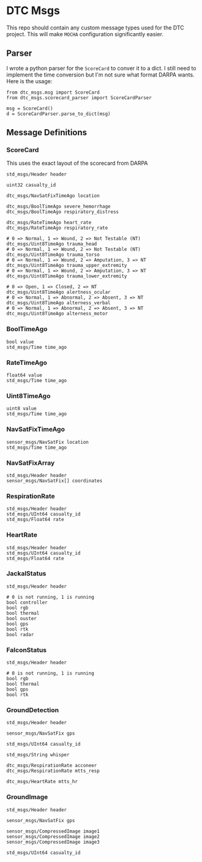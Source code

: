 # DTC Msgs

This repo should contain any custom message types used for the DTC project. This will make `MOCHA` configuration significantly easier. 

## Parser 
I wrote a python parser for the `ScoreCard` to conver it to a dict. I still need to implement the time conversion but I'm not sure what format DARPA wants. Here is the usage:
```
from dtc_msgs.msg import ScoreCard
from dtc_msgs.scorecard_parser import ScoreCardParser

msg = ScoreCard()
d = ScoreCardParser.parse_to_dict(msg)
```

## Message Definitions

### ScoreCard
This uses the exact layout of the scorecard from DARPA
```
std_msgs/Header header

uint32 casualty_id

dtc_msgs/NavSatFixTimeAgo location

dtc_msgs/BoolTimeAgo severe_hemorrhage
dtc_msgs/BoolTimeAgo respiratory_distress

dtc_msgs/RateTimeAgo heart_rate
dtc_msgs/RateTimeAgo respiratory_rate

# 0 => Normal, 1 => Wound, 2 => Not Testable (NT)
dtc_msgs/Uint8TimeAgo trauma_head
# 0 => Normal, 1 => Wound, 2 => Not Testable (NT)
dtc_msgs/Uint8TimeAgo trauma_torso
# 0 => Normal, 1 => Wound, 2 => Amputation, 3 => NT
dtc_msgs/Uint8TimeAgo trauma_upper_extremity
# 0 => Normal, 1 => Wound, 2 => Amputation, 3 => NT
dtc_msgs/Uint8TimeAgo trauma_lower_extremity

# 0 => Open, 1 => Closed, 2 => NT
dtc_msgs/Uint8TimeAgo alertness_ocular
# 0 => Normal, 1 => Abnormal, 2 => Absent, 3 => NT
dtc_msgs/Uint8TimeAgo alterness_verbal
# 0 => Normal, 1 => Abnormal, 2 => Absent, 3 => NT
dtc_msgs/Uint8TimeAgo alterness_motor
```
### BoolTimeAgo
```
bool value
std_msgs/Time time_ago
```
### RateTimeAgo
```
float64 value
std_msgs/Time time_ago
```
### Uint8TimeAgo
```
uint8 value
std_msgs/Time time_ago
```
### NavSatFixTimeAgo
```
sensor_msgs/NavSatFix location
std_msgs/Time time_ago
```
### NavSatFixArray
```
std_msgs/Header header
sensor_msgs/NavSatFix[] coordinates
```
### RespirationRate
```
std_msgs/Header header
std_msgs/UInt64 casualty_id
std_msgs/Float64 rate
```
### HeartRate
```
std_msgs/Header header
std_msgs/UInt64 casualty_id
std_msgs/Float64 rate
```
### JackalStatus
```
std_msgs/Header header

# 0 is not running, 1 is running
bool controller
bool rgb
bool thermal
bool ouster
bool gps
bool rtk
bool radar
```
### FalconStatus
```
std_msgs/Header header

# 0 is not running, 1 is running
bool rgb
bool thermal
bool gps
bool rtk
```
### GroundDetection
```
std_msgs/Header header

sensor_msgs/NavSatFix gps

std_msgs/UInt64 casualty_id

std_msgs/String whisper

dtc_msgs/RespirationRate acconeer
dtc_msgs/RespirationRate mtts_resp

dtc_msgs/HeartRate mtts_hr
```
### GroundImage
```
std_msgs/Header header

sensor_msgs/NavSatFix gps

sensor_msgs/CompressedImage image1
sensor_msgs/CompressedImage image2
sensor_msgs/CompressedImage image3

std_msgs/UInt64 casualty_id
```

